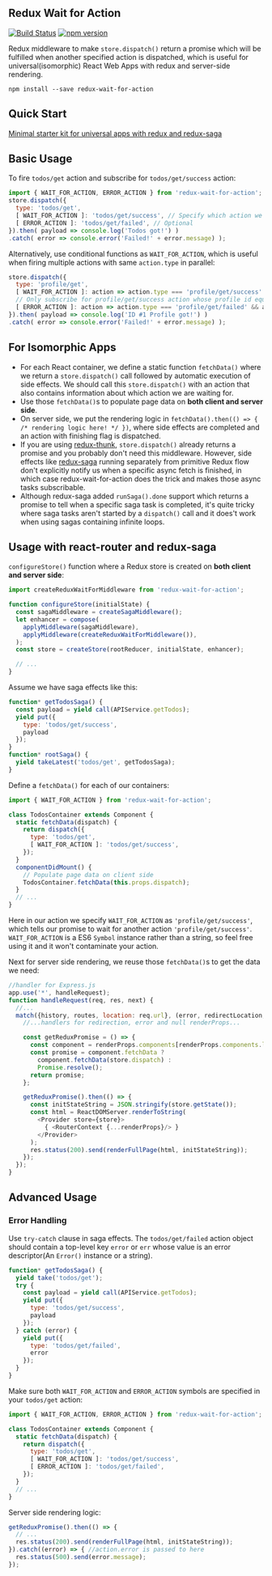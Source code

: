 Redux Wait for Action
--------------------
[![Build Status](https://travis-ci.org/Chion82/redux-wait-for-action.svg?branch=master)](https://travis-ci.org/Chion82/redux-wait-for-action)
[![npm version](https://badge.fury.io/js/redux-wait-for-action.svg)](https://badge.fury.io/js/redux-wait-for-action)

Redux middleware to make `store.dispatch()` return a promise which will be fulfilled when another specified action is dispatched, which is useful for universal(isomorphic) React Web Apps with redux and server-side rendering.

```
npm install --save redux-wait-for-action
```

Quick Start
-----------
[Minimal starter kit for universal apps with redux and redux-saga](https://github.com/Chion82/react-redux-universal-minimal)

Basic Usage
-----------
To fire `todos/get` action and subscribe for `todos/get/success` action:
```javascript
import { WAIT_FOR_ACTION, ERROR_ACTION } from 'redux-wait-for-action';
store.dispatch({
  type: 'todos/get',
  [ WAIT_FOR_ACTION ]: 'todos/get/success', // Specify which action we are waiting for
  [ ERROR_ACTION ]: 'todos/get/failed', // Optional
}).then( payload => console.log('Todos got!') )
.catch( error => console.error('Failed!' + error.message) );
```
Alternatively, use conditional functions as `WAIT_FOR_ACTION`, which is useful when firing multiple actions with same `action.type` in parallel:
```javascript
store.dispatch({
  type: 'profile/get',
  [ WAIT_FOR_ACTION ]: action => action.type === 'profile/get/success' && action.id === 1,
  // Only subscribe for profile/get/success action whose profile id equals 1
  [ ERROR_ACTION ]: action => action.type === 'profile/get/failed' && action.id === 1,
}).then( payload => console.log('ID #1 Profile got!') )
.catch( error => console.error('Failed!' + error.message) );
```

For Isomorphic Apps
-------------------
* For each React container, we define a static function `fetchData()` where we return a `store.dispatch()` call followed by automatic execution of side effects. We should call this `store.dispatch()` with an action that also contains information about which action we are waiting for.
* Use those `fetchData()`s to populate page data on **both client and server side**.
* On server side, we put the rendering logic in `fetchData().then(() => { /* rendering logic here! */ })`, where side effects are completed and an action with finishing flag is dispatched.
* If you are using [redux-thunk](https://github.com/gaearon/redux-thunk), `store.dispatch()` already returns a promise and you probably don't need this middleware. However, side effects like [redux-saga](https://github.com/yelouafi/redux-saga) running separately from primitive Redux flow don't explicitly notify us when a specific async fetch is finished, in which case redux-wait-for-action does the trick and makes those async tasks subscribable.
* Although redux-saga added `runSaga().done` support which returns a promise to tell when a specific saga task is completed, it's quite tricky where saga tasks aren't started by a `dispatch()` call and it does't work when using sagas containing infinite loops.

Usage with react-router and redux-saga
--------------------------------------
`configureStore()` function where a Redux store is created on **both client and server side**:
```javascript
import createReduxWaitForMiddleware from 'redux-wait-for-action';

function configureStore(initialState) {
  const sagaMiddleware = createSagaMiddleware();
  let enhancer = compose(
    applyMiddleware(sagaMiddleware),
    applyMiddleware(createReduxWaitForMiddleware()),
  );
  const store = createStore(rootReducer, initialState, enhancer);

  // ...
}
```
Assume we have saga effects like this:
```javascript
function* getTodosSaga() {
  const payload = yield call(APIService.getTodos);
  yield put({
    type: 'todos/get/success',
    payload
  });
}
function* rootSaga() {
  yield takeLatest('todos/get', getTodosSaga);
}
```
Define a `fetchData()` for each of our containers:
```javascript
import { WAIT_FOR_ACTION } from 'redux-wait-for-action';

class TodosContainer extends Component {
  static fetchData(dispatch) {
    return dispatch({
      type: 'todos/get',
      [ WAIT_FOR_ACTION ]: 'todos/get/success',
    });
  }
  componentDidMount() {
    // Populate page data on client side
    TodosContainer.fetchData(this.props.dispatch);
  }
  // ...
}
```
Here in our action we specify `WAIT_FOR_ACTION` as `'profile/get/success'`, which tells our promise to wait for another action `'profile/get/success'`. `WAIT_FOR_ACTION` is a ES6 `Symbol` instance rather than a string, so feel free using it and it won't contaminate your action.

Next for server side rendering, we reuse those `fetchData()`s to get the data we need:
```javascript
//handler for Express.js
app.use('*', handleRequest);
function handleRequest(req, res, next) {
  //...
  match({history, routes, location: req.url}, (error, redirectLocation, renderProps) => {
    //...handlers for redirection, error and null renderProps...

    const getReduxPromise = () => {
      const component = renderProps.components[renderProps.components.length - 1].WrappedComponent;
      const promise = component.fetchData ?
        component.fetchData(store.dispatch) :
        Promise.resolve();
      return promise;
    };

    getReduxPromise().then(() => {
      const initStateString = JSON.stringify(store.getState());
      const html = ReactDOMServer.renderToString(
        <Provider store={store}>
          { <RouterContext {...renderProps}/> }
        </Provider>
      );
      res.status(200).send(renderFullPage(html, initStateString));
    });
  });
}
```


Advanced Usage
--------------
### Error Handling

Use `try-catch` clause in saga effects. The `todos/get/failed` action object should contain a top-level key `error` or `err` whose value is an error descriptor(An `Error()` instance or a string).
```javascript
function* getTodosSaga() {
  yield take('todos/get');
  try {
    const payload = yield call(APIService.getTodos);
    yield put({
      type: 'todos/get/success',
      payload
    });
  } catch (error) {
    yield put({
      type: 'todos/get/failed',
      error
    });
  }
}
```
Make sure both `WAIT_FOR_ACTION` and `ERROR_ACTION` symbols are specified in your `todos/get` action:
```javascript
import { WAIT_FOR_ACTION, ERROR_ACTION } from 'redux-wait-for-action';

class TodosContainer extends Component {
  static fetchData(dispatch) {
    return dispatch({
      type: 'todos/get',
      [ WAIT_FOR_ACTION ]: 'todos/get/success',
      [ ERROR_ACTION ]: 'todos/get/failed',
    });
  }
  // ...
}
```
Server side rendering logic:
```javascript
getReduxPromise().then(() => {
  // ...
  res.status(200).send(renderFullPage(html, initStateString));
}).catch((error) => { //action.error is passed to here
  res.status(500).send(error.message);
});
```
